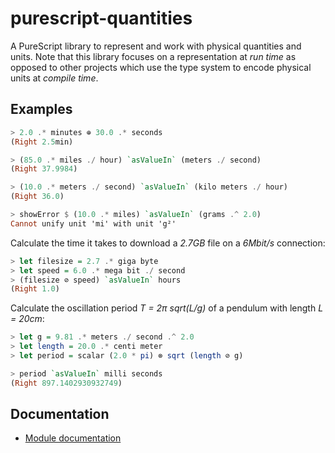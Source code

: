 # purescript-quantities

A PureScript library to represent and work with physical quantities and units. Note that this library
focuses on a representation at *run time* as opposed to other projects which use the type system to
encode physical units at *compile time*.

## Examples

``` purs
> 2.0 .* minutes ⊕ 30.0 .* seconds
(Right 2.5min)

> (85.0 .* miles ./ hour) `asValueIn` (meters ./ second)
(Right 37.9984)

> (10.0 .* meters ./ second) `asValueIn` (kilo meters ./ hour)
(Right 36.0)

> showError $ (10.0 .* miles) `asValueIn` (grams .^ 2.0)
Cannot unify unit 'mi' with unit 'g²'
```

Calculate the time it takes to download a *2.7GB* file on a *6Mbit/s* connection:
``` purs
> let filesize = 2.7 .* giga byte
> let speed = 6.0 .* mega bit ./ second
> (filesize ⊘ speed) `asValueIn` hours
(Right 1.0)
```

Calculate the oscillation period *T = 2π sqrt(L/g)* of a pendulum with length *L = 20cm*:
``` purs
> let g = 9.81 .* meters ./ second .^ 2.0
> let length = 20.0 .* centi meter
> let period = scalar (2.0 * pi) ⊗ sqrt (length ⊘ g)

> period `asValueIn` milli seconds
(Right 897.1402930932749)
```

## Documentation

- [Module documentation](https://pursuit.purescript.org/packages/purescript-quantities)
